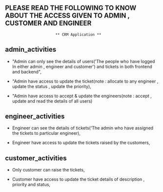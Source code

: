  ## PLEASE READ THE FOLLOWING TO KNOW ABOUT THE ACCESS GIVEN TO ADMIN , CUSTOMER AND ENGINEER ##
 
                           ** CRM Application **
        
## admin_activities ##
                
 * "Admin can only see the details of users('The people who have logged In either admin , engineer and customer') and tickets in both frontend and backend",

 * "Admin have access to update the ticket(note : allocate to any engineer , update the status , update the priority),

 * "Admin have access to accept & update the engineers(note : accept , update and read the details of all users)
                
## engineer_activities ##
         
 * Engineer can see the details of tickets('The admin who have assigned the tickets to particular engineer),
                
 * Engineer have access to update the tickets raised by the customers,
            
## customer_activities ##
            
* Only customer can raise the tickets,
                
* Customer have access to update the ticket details of description , priority and status,
      